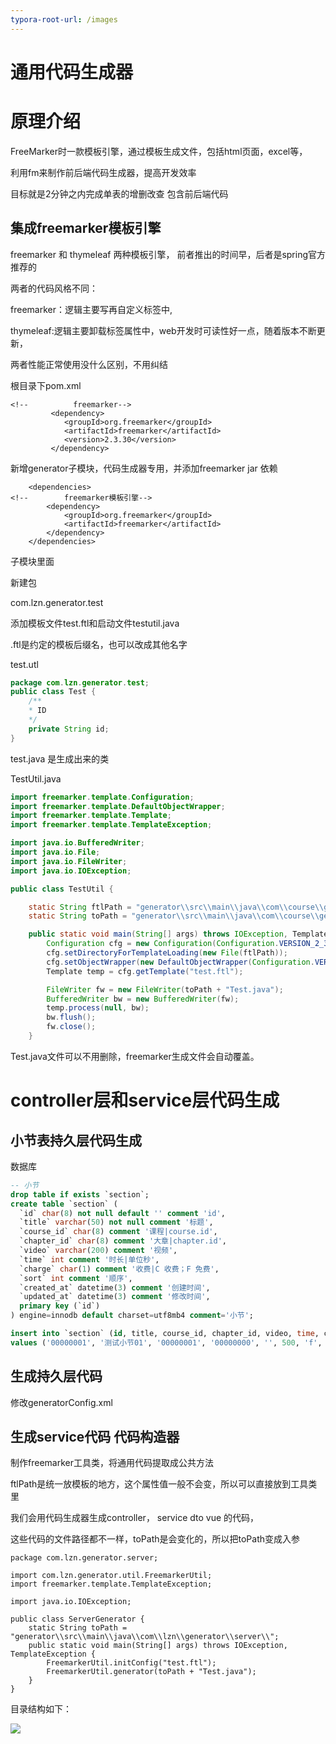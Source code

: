 ```yaml
---
typora-root-url: /images
---
```




# 通用代码生成器

# 原理介绍

FreeMarker时一款模板引擎，通过模板生成文件，包括html页面，excel等，

利用fm来制作前后端代码生成器，提高开发效率

 目标就是2分钟之内完成单表的增删改查 包含前后端代码

## 集成freemarker模板引擎

freemarker 和 thymeleaf 两种模板引擎， 前者推出的时间早，后者是spring官方推荐的

两者的代码风格不同：

freemarker：逻辑主要写再自定义标签中,

thymeleaf:逻辑主要卸载标签属性中，web开发时可读性好一点，随着版本不断更新，

两者性能正常使用没什么区别，不用纠结

根目录下pom.xml

```
<!--          freemarker-->
         <dependency>
            <groupId>org.freemarker</groupId>
            <artifactId>freemarker</artifactId>
            <version>2.3.30</version>
         </dependency>
```





新增generator子模块，代码生成器专用，并添加freemarker jar 依赖

```
    <dependencies>
<!--        freemarker模板引擎-->
        <dependency>
            <groupId>org.freemarker</groupId>
            <artifactId>freemarker</artifactId>
        </dependency>
    </dependencies>
```



子模块里面

新建包

com.lzn.generator.test

添加模板文件test.ftl和启动文件testutil.java

.ftl是约定的模板后缀名，也可以改成其他名字



test.utl

```java
package com.lzn.generator.test;
public class Test {
    /**
    * ID
    */
    private String id;
}
```

test.java 是生成出来的类

TestUtil.java

```java
import freemarker.template.Configuration;
import freemarker.template.DefaultObjectWrapper;
import freemarker.template.Template;
import freemarker.template.TemplateException;

import java.io.BufferedWriter;
import java.io.File;
import java.io.FileWriter;
import java.io.IOException;

public class TestUtil {

    static String ftlPath = "generator\\src\\main\\java\\com\\course\\generator\\test\\";
    static String toPath = "generator\\src\\main\\java\\com\\course\\generator\\test\\";

    public static void main(String[] args) throws IOException, TemplateException {
        Configuration cfg = new Configuration(Configuration.VERSION_2_3_29);
        cfg.setDirectoryForTemplateLoading(new File(ftlPath));
        cfg.setObjectWrapper(new DefaultObjectWrapper(Configuration.VERSION_2_3_29));
        Template temp = cfg.getTemplate("test.ftl");

        FileWriter fw = new FileWriter(toPath + "Test.java");
        BufferedWriter bw = new BufferedWriter(fw);
        temp.process(null, bw);
        bw.flush();
        fw.close();
    }
```

Test.java文件可以不用删除，freemarker生成文件会自动覆盖。

# controller层和service层代码生成

## 小节表持久层代码生成

数据库

```sql
-- 小节
drop table if exists `section`;
create table `section` (
  `id` char(8) not null default '' comment 'id',
  `title` varchar(50) not null comment '标题',
  `course_id` char(8) comment '课程|course.id',
  `chapter_id` char(8) comment '大章|chapter.id',
  `video` varchar(200) comment '视频',
  `time` int comment '时长|单位秒',
  `charge` char(1) comment '收费|C 收费；F 免费',
  `sort` int comment '顺序',
  `created_at` datetime(3) comment '创建时间',
  `updated_at` datetime(3) comment '修改时间',
  primary key (`id`)
) engine=innodb default charset=utf8mb4 comment='小节';

insert into `section` (id, title, course_id, chapter_id, video, time, charge, sort, created_at, updated_at)
values ('00000001', '测试小节01', '00000001', '00000000', '', 500, 'f', 1, now(), now());

```



## 生成持久层代码

修改generatorConfig.xml

## 生成service代码 代码构造器

制作freemarker工具类，将通用代码提取成公共方法

ftlPath是统一放模板的地方，这个属性值一般不会变，所以可以直接放到工具类里



我们会用代码生成器生成controller， service dto vue 的代码，

这些代码的文件路径都不一样，toPath是会变化的，所以把toPath变成入参



```
package com.lzn.generator.server;

import com.lzn.generator.util.FreemarkerUtil;
import freemarker.template.TemplateException;

import java.io.IOException;

public class ServerGenerator {
    static String toPath = "generator\\src\\main\\java\\com\\lzn\\generator\\server\\";
    public static void main(String[] args) throws IOException, TemplateException {
        FreemarkerUtil.initConfig("test.ftl");
        FreemarkerUtil.generator(toPath + "Test.java");
    }
}
```



目录结构如下：

![](/7.png)






